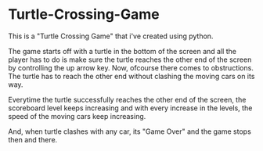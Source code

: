 # Turtle-Crossing-Game

This is a "Turtle Crossing Game" that i've created using python. 

The game starts off with a turtle in the bottom of the screen and all the player has to do is make sure the turtle reaches the other end of the screen by controlling the up arrow key.
Now, ofcourse there comes to obstructions. The turtle has to reach the other end without clashing the moving cars on its way.

Everytime the turtle successfully reaches the other end of the screen, the scoreboard level keeps increasing and with every increase in the levels, the speed of the moving cars keep increasing.

And, when turtle clashes with any car, its "Game Over" and the game stops then and there.
